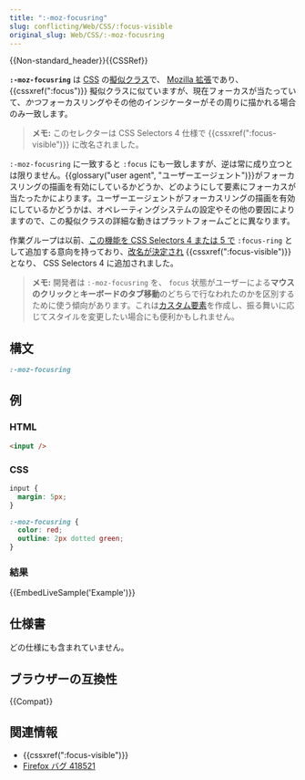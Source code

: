 ```yaml
---
title: ":-moz-focusring"
slug: conflicting/Web/CSS/:focus-visible
original_slug: Web/CSS/:-moz-focusring
---
```


{{Non-standard_header}}{{CSSRef}}

**`:-moz-focusring`** は [CSS](/ja/docs/Web/CSS) の[擬似クラス](/ja/docs/Web/CSS/Pseudo-classes)で、 [Mozilla 拡張](/ja/docs/Web/CSS/Mozilla_Extensions)であり、 {{cssxref(":focus")}} 擬似クラスに似ていますが、現在フォーカスが当たっていて、*かつ*フォーカスリングやその他のインジケーターがその周りに描かれる場合のみ一致します。

> **メモ:** このセレクターは CSS Selectors 4 仕様で {{cssxref(":focus-visible")}} に改名されました。

`:-moz-focusring` に一致すると `:focus` にも一致しますが、逆は常に成り立つとは限りません。{{glossary("user agent", "ユーザーエージェント")}}がフォーカスリングの描画を有効にしているかどうか、どのようにして要素にフォーカスが当たったかによります。ユーザーエージェントがフォーカスリングの描画を有効にしているかどうかは、オペレーティングシステムの設定やその他の要因によりますので、この擬似クラスの詳細な動きはプラットフォームごとに異なります。

作業グループは以前、[この機能を CSS Selectors 4 または 5 で](https://lists.w3.org/Archives/Public/www-style/2015Oct/0012.html) `:focus-ring` として追加する意向を持っており、[改名が決定され](https://lists.w3.org/Archives/Public/www-style/2017Dec/0018.html) {{cssxref(":focus-visible")}} となり、 CSS Selectors 4 に追加されました。

> **メモ:** 開発者は `:-moz-focusring` を、 `focus` 状態がユーザーによる**マウスのクリック**と**キーボードのタブ移動**のどちらで行なわれたのかを区別するために使う傾向があります。これは[カスタム要素](/ja/docs/Web/Web_Components/Using_custom_elements)を作成し、振る舞いに応じてスタイルを変更したい場合にも便利かもしれません。

## 構文

```css
:-moz-focusring
```

## 例

### HTML

```html
<input />
```

### CSS

```css
input {
  margin: 5px;
}

:-moz-focusring {
  color: red;
  outline: 2px dotted green;
}
```

### 結果

{{EmbedLiveSample('Example')}}

## 仕様書

どの仕様にも含まれていません。

## ブラウザーの互換性

{{Compat}}

## 関連情報

- {{cssxref(":focus-visible")}}
- [Firefox バグ 418521](https://bugzil.la/418521)
